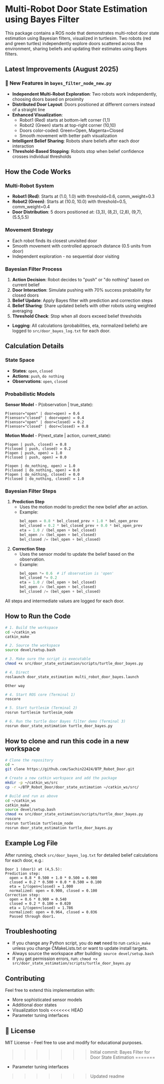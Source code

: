 # Multi-Robot Door State Estimation using Bayes Filter

This package contains a ROS node that demonstrates multi-robot door state estimation using Bayesian filters, visualized in turtlesim. Two robots (red and green turtles) independently explore doors scattered across the environment, sharing beliefs and updating their estimates using Bayes filters.

## Latest Improvements (August 2025)

### 🚀 **New Features in `bayes_filter_node_new.py`**

- **Independent Multi-Robot Exploration**: Two robots work independently, choosing doors based on proximity
- **Distributed Door Layout**: Doors positioned at different corners instead of a straight line
- **Enhanced Visualization**: 
  - Robot1 (Red) starts at bottom-left corner (1,1)
  - Robot2 (Green) starts at top-right corner (10,10)
  - Doors color-coded: Green=Open, Magenta=Closed
  - Smooth movement with better path visualization
- **Intelligent Belief Sharing**: Robots share beliefs after each door interaction
- **Threshold-Based Stopping**: Robots stop when belief confidence crosses individual thresholds

## How the Code Works

### Multi-Robot System
- **Robot1 (Red)**: Starts at (1.0, 1.0) with threshold=0.6, comm_weight=0.3
- **Robot2 (Green)**: Starts at (10.0, 10.0) with threshold=0.5, comm_weight=0.4
- **Door Distribution**: 5 doors positioned at: (3,3), (8,2), (2,8), (9,7), (5.5,5.5)

### Movement Strategy
- Each robot finds its closest unvisited door
- Smooth movement with controlled approach distance (0.5 units from door)
- Independent exploration - no sequential door visiting

### Bayesian Filter Process
1. **Action Decision**: Robot decides to "push" or "do nothing" based on current belief
2. **Door Interaction**: Simulate pushing with 70% success probability for closed doors
3. **Belief Update**: Apply Bayes filter with prediction and correction steps
4. **Belief Sharing**: Share updated beliefs with other robots using weighted averaging
5. **Threshold Check**: Stop when all doors exceed belief thresholds
- **Logging**: All calculations (probabilities, eta, normalized beliefs) are logged to `src/door_bayes_log.txt` for each door.

## Calculation Details

### State Space
- **States**: `open`, `closed`
- **Actions**: `push`, `do nothing`
- **Observations**: `open`, `closed`

### Probabilistic Models

**Sensor Model** - P(observation | true_state):
```
P(sensor="open" | door=open) = 0.6
P(sensor="closed" | door=open) = 0.4
P(sensor="open" | door=closed) = 0.2
P(sensor="closed" | door=closed) = 0.8
```

**Motion Model** - P(next_state | action, current_state):
```
P(open | push, closed) = 0.8
P(closed | push, closed) = 0.2
P(open | push, open) = 1.0
P(closed | push, open) = 0.0

P(open | do_nothing, open) = 1.0
P(closed | do_nothing, open) = 0.0
P(open | do_nothing, closed) = 0.0
P(closed | do_nothing, closed) = 1.0
```

### Bayesian Filter Steps

1. **Prediction Step**
   - Uses the motion model to predict the new belief after an action.
   - Example:
     ```python
     bel_open = 0.8 * bel_closed_prev + 1.0 * bel_open_prev
     bel_closed = 0.2 * bel_closed_prev + 0.0 * bel_open_prev
     eta = 1.0 / (bel_open + bel_closed)
     bel_open /= (bel_open + bel_closed)
     bel_closed /= (bel_open + bel_closed)
     ```
2. **Correction Step**
   - Uses the sensor model to update the belief based on the observation.
   - Example:
     ```python
     bel_open *= 0.6  # if observation is 'open'
     bel_closed *= 0.2
     eta = 1.0 / (bel_open + bel_closed)
     bel_open /= (bel_open + bel_closed)
     bel_closed /= (bel_open + bel_closed)
     ```

All steps and intermediate values are logged for each door.

## How to Run the Code

```bash
# 1. Build the workspace
cd ~/catkin_ws
catkin_make

# 2. Source the workspace
source devel/setup.bash

# 3. Make sure the script is executable
chmod +x src/door_state_estimation/scripts/turtle_door_bayes.py

# 4. Direct
roslaunch door_state_estimation multi_robot_door_bayes.launch

Other way

# 4. Start ROS core (Terminal 1)
roscore

# 5. Start turtlesim (Terminal 2)
rosrun turtlesim turtlesim_node

# 6. Run the turtle door Bayes filter demo (Terminal 3)
rosrun door_state_estimation turtle_door_bayes.py
```

## How to clone and run this code in a new workspace

```bash
# Clone the repository
cd ~
git clone https://github.com/Sachin22424/BTP_Robot_Door.git

# Create a new catkin workspace and add the package
mkdir -p ~/catkin_ws/src
cp -r ~/BTP_Robot_Door/door_state_estimation ~/catkin_ws/src/

# Build and run as above
cd ~/catkin_ws
catkin_make
source devel/setup.bash
chmod +x src/door_state_estimation/scripts/turtle_door_bayes.py
roscore
rosrun turtlesim turtlesim_node
rosrun door_state_estimation turtle_door_bayes.py
```

## Example Log File

After running, check `src/door_bayes_log.txt` for detailed belief calculations for each door, e.g.:
```
Door 1 (door1) at (4,5.5):
Prediction step:
  open = 0.8 * 0.500 + 1.0 * 0.500 = 0.900
  closed = 0.2 * 0.500 + 0.0 * 0.500 = 0.100
  eta = 1/(open+closed) = 1.000
  normalized: open = 0.900, closed = 0.100
Correction step:
  open = 0.6 * 0.900 = 0.540
  closed = 0.2 * 0.100 = 0.020
  eta = 1/(open+closed) = 1.786
  normalized: open = 0.964, closed = 0.036
  Passed through door1.
```

## Troubleshooting
- If you change any Python script, you do **not** need to run `catkin_make` unless you change CMakeLists.txt or want to update install targets.
- Always source the workspace after building: `source devel/setup.bash`
- If you get permission errors, run: `chmod +x src/door_state_estimation/scripts/turtle_door_bayes.py`

## Contributing
Feel free to extend this implementation with:
- More sophisticated sensor models
- Additional door states
- Visualization tools
<<<<<<< HEAD
- Parameter tuning interfaces

## 📄 License

MIT License - Feel free to use and modify for educational purposes.
>>>>>>> Initial commit: Bayes Filter for Door State Estimation
=======
- Parameter tuning interfaces
>>>>>>> Updated readme
